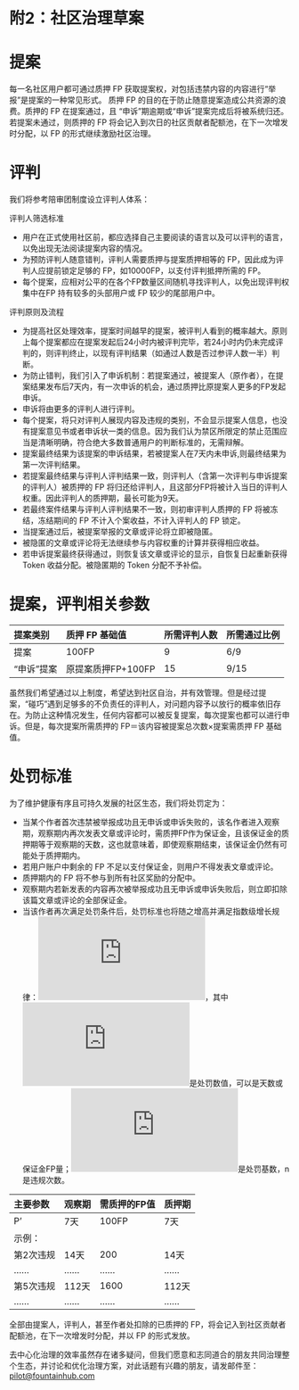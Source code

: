 # 附2：社区治理草案
# 提案
每一名社区用户都可通过质押 FP 获取提案权，对包括违禁内容的内容进行“举报”是提案的一种常见形式。 质押 FP 的目的在于防止随意提案造成公共资源的浪费。质押的 FP 在提案通过，且 “申诉”期逾期或“申诉”提案完成后将被系统归还。若提案未通过，则质押的 FP 将会记入到次日的社区贡献者配额池，在下一次增发时分配，以 FP 的形式继续激励社区治理。
# 评判
我们将参考陪审团制度设立评判人体系：

评判人筛选标准
* 用户在正式使用社区前，都应选择自己主要阅读的语言以及可以评判的语言，以免出现无法阅读提案内容的情况。
* 为预防评判人随意错判，评判人需要质押与提案质押相等的 FP，因此成为评判人应提前锁定足够的 FP，如10000FP，以支付评判抵押所需的 FP。
* 每个提案，应相对公平的在各个FP数量区间随机寻找评判人，以免出现评判权集中在FP 持有较多的头部用户或 FP 较少的尾部用户中。

评判原则及流程
* 为提高社区处理效率，提案时间越早的提案，被评判人看到的概率越大。原则上每个提案都应在提案发起后24小时内被评判完毕，若24小时内仍未完成评判的，则评判终止，以现有评判结果（如通过人数是否过参评人数一半）判断。
* 为防止错判，我们引入了申诉机制：若提案通过，被提案人（原作者），在提案结果发布后7天内，有一次申诉的机会，通过质押比原提案人更多的FP发起申诉。
* 申诉将由更多的评判人进行评判。
* 每个提案，将只对评判人展现内容及违规的类别，不会显示提案人信息，也没有提案意见书或者申诉状一类的信息。因为我们认为禁区所限定的禁止范围应当是清晰明确，符合绝大多数普通用户的判断标准的，无需辩解。
* 提案最终结果为该提案的申诉结果，若被提案人在7天内未申诉,则最终结果为第一次评判结果。
* 若提案最终结果与评判人评判结果一致，则评判人（含第一次评判与申诉提案的评判人）被质押的 FP 将归还给评判人，且这部分FP将被计入当日的评判人权重。因此评判人的质押期，最长可能为9天。
* 若最终案件结果与评判人评判结果不一致，则初审评判人质押的 FP 将被冻结，冻结期间的 FP 不计入个案收益，不计入评判人的 FP 锁定。
* 当提案通过后，被提案举报的文章或评论将立即被隐匿。
* 被隐匿的文章或评论将无法继续参与内容权重的计算并获得相应收益。
* 若申诉提案最终获得通过，则恢复该文章或评论的显示，自恢复日起重新获得 Token 收益分配。被隐匿期的 Token 分配不予补偿。
# 提案，评判相关参数

| 提案类别   | 质押 FP 基础值   | 所需评判人数   | 所需通过比例   | 
|:----|:----|:----|:----|
| 提案   | 100FP   | 9   | 6/9   | 
| “申诉”提案   | 原提案质押FP+100FP   | 15   | 9/15   | 

虽然我们希望通过以上制度，希望达到社区自治，并有效管理。但是经过提案，“碰巧”遇到足够多的不负责任的评判人，对问题内容予以放行的概率依旧存在。为防止这种情况发生，任何内容都可以被反复提案，每次提案也都可以进行申诉。但是，每次提案所需质押的 FP＝该内容被提案总次数×提案需质押 FP 基础值。
# 处罚标准
为了维护健康有序且可持久发展的社区生态，我们将处罚定为：
* 当某个作者首次违禁被举报成功且无申诉或申诉失败的，该名作者进入观察期，观察期内再次发表文章或评论时，需质押FP作为保证金，且该保证金的质押期等于观察期的天数，这也就意味着，即使观察期结束，该保证金仍然有可能处于质押期内。
* 若用户账户中剩余的 FP 不足以支付保证金，则用户不得发表文章或评论。
* 质押期内的 FP 将不参与到所有社区奖励的分配中。
* 观察期内若新发表的内容再次被举报成功且无申诉或申诉失败后，则立即扣除该篇文章或评论的全部保证金。
* 当该作者再次满足处罚条件后，处罚标准也将随之增高并满足指数级增长规律：![](http://latex.codecogs.com/svg.latex?%24P_n%3DP_0%5Ctimes%202%5E%7B%28n-1%29%7D%24)，其中![](http://latex.codecogs.com/svg.latex?P_n)是处罚数值，可以是天数或保证金FP量；![](http://latex.codecogs.com/svg.latex?P_0)是处罚基数，n是违规次数。

| 主要参数   | 观察期   | 需质押的FP值   | 质押期   | 
|:----|:----|:----|:----|
| P’   | 7天   | 100FP   | 7天   | 
| 示例：   |    |    |    | 
| 第2次违规   | 14天   | 200   | 14天   | 
| ……   | ……   | ……   | ……   | 
| 第5次违规   | 112天   | 1600   | 112天   | 
| ……   | ……   | ……   | ……   | 

全部由提案人，评判人，甚至作者处扣除的已质押的 FP，将会记入到社区贡献者配额池，在下一次增发时分配，并以 FP 的形式发放。

去中心化治理的效率虽然存在诸多疑问，但我们愿意和志同道合的朋友共同治理整个生态，并讨论和优化治理方案，对此话题有兴趣的朋友，请发邮件至：pilot@fountainhub.com
